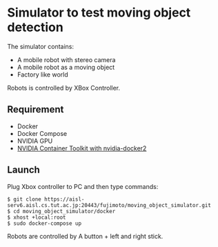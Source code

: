 # Simulator to test moving object detection

The simulator contains:

* A mobile robot with stereo camera
* A mobile robot as a moving object
* Factory like world

Robots is controlled by XBox Controller.

## Requirement

* Docker
* Docker Compose
* NVIDIA GPU
* [NVIDIA Container Toolkit with nvidia-docker2](https://github.com/NVIDIA/nvidia-docker)

## Launch

Plug Xbox controller to PC and then type commands:

```shell
$ git clone https://aisl-serv6.aisl.cs.tut.ac.jp:20443/fujimoto/moving_object_simulator.git
$ cd moving_object_simulator/docker
$ xhost +local:root
$ sudo docker-compose up
```

Robots are controlled by A button + left and right stick.